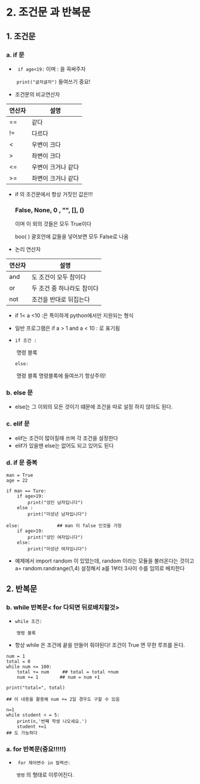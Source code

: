 # 2. 조건문 과 반복문





## 1. 조건문

### a. if 문 

- ` if age<19:` 이며 : 을 꼭써주자

  ​		`print("글자글자")`   들여쓰기 중요!

- 조건문의 비교연산자 

| 연산자 | 설명               |
| ------ | ------------------ |
| ==     | 같다               |
| !=     | 다르다             |
| <      | 우변이 크다        |
| >      | 좌변이 크다        |
| <=     | 우변이 크거나 같다 |
| >=     | 좌변이 크거나 같다 |

- if 의 조건문에서 항상 거짓인 값은!!!

  ### False, None, 0 , "", [], ()

  이며 이 외의 것들은 모두 True이다 

  boo( ) 괄호안에 값들을 넣어보면 모두 False로 나옴

- 논리 연산자

| 연산자 | 설명                       |
| ------ | -------------------------- |
| and    | 도 조건이 모두 참이다      |
| or     | 두 조건 중 하나라도 참이다 |
| not    | 조건을 반대로 뒤집는다     |

-  if 1< a <10 :은 특이하게 python에서만 지원되는 형식
- 일반 프로그램은 if  a > 1 and a < 10 : 로 표기됨



- `if 조건 :`

  ​		명령 블록

  `else:`

  ​		명령 블록         명령블록에 들여쓰기 항상주의!



### b. else 문

- else는 그 이외의 모든 것이기 떄문에 조건을 따로 설정 하지 않아도 된다.

### c. elif 문

- elif는 조건이 많아질때 쓰며 각 조건을 설정한다
- elif가 있을땐 else는 없어도 되고 있어도 된다

### d. if 문 중복

```
man = True
age = 22

if man == Ture:
	if age>19:
		print("성인 남자입니다")
	else :
		print("미성년 남자입니다")

else:              ## man 이 false 인것을 가정
	if age>19:
		print("성인 여자입니다")
	else:
		print("미성년 여자입니다")
```

- 예제에서 import random 이 있었는데, random 이라는 모듈을 불러온다는 것이고  a= random.randrange(1,4) 설정해서 a를 1부터 3사이 수를 임의로 배치한다



## 2. 반복문

### b. while 반복문< for 다되면 뒤로배치할것>

- `while 조건:`

  ​		`명령 블록`

- 항상 while 은 조건에 끝을 만들어 줘야된다! 조건이 True 면 무한 루프를 돈다.

```
num = 1
total = 0
while num <= 100:
	total += num     ## total = total +num
	num += 1		## num = num +1

print("total=", total)

## 이 내용을 활용해 num += 2일 경우도 구할 수 있음

n=1
while student < = 5:
	print(n,'번째 학생 나오세요.')
	student +=1
## 도 가능하다
```



### a. for 반복문(중요!!!!!)

- ` for 제어변수 in 컬렉션:`

  ​			`명령`     의 형태로 이루어진다.





